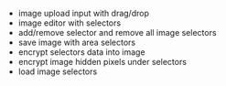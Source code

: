 - image upload input with drag/drop
- image editor with selectors
- add/remove selector and remove all image selectors
- save image with area selectors
- encrypt selectors data into image
- encrypt image hidden pixels under selectors
- load image selectors

